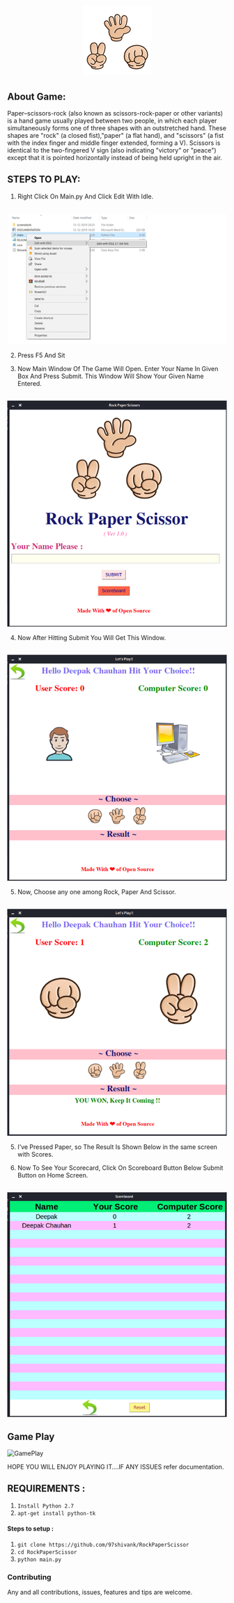 ﻿<h1 align="center">
  <br>
  <a href="https://github.com/97shivank/RockPaperScissor"><img src="./icons/logo.gif" alt="RockPaperScissor"></a>
</h1>

## About Game:

Paper–scissors-rock (also known as scissors-rock-paper or other variants) is a hand  game usually played between two people, in which each player simultaneously forms one of three shapes with an outstretched hand. These shapes are "rock" (a closed fist),"paper" (a flat hand), and "scissors" (a fist with the index finger and middle finger extended, forming a V). Scissors is identical to the two-fingered V  sign (also indicating "victory" or "peace") except that it is pointed horizontally instead of being held upright in the air.

## STEPS TO PLAY:


1. Right Click On Main.py And Click Edit With Idle.
  <br>
  <img src="./screenshots/ss1.jpg">
  <br>

2. Press F5 And Sit 

3. Now Main Window Of The Game Will Open. Enter Your Name In Given Box And Press Submit. This Window Will Show Your Given Name Entered.
  <br>
  <img src="./screenshots/Opening screen.png">
  <br>

4. Now After Hitting Submit You Will Get This Window. 
  <br>
  <img src="./screenshots/game.png">
  <br>

5. Now, Choose any one among Rock, Paper And Scissor.
  <br>
  <img src="./screenshots/game_screen.png">
  <br>

5. I’ve Pressed Paper, so The Result Is Shown Below in the same screen with Scores.

6. Now To See Your Scorecard, Click On Scoreboard Button Below Submit Button on Home Screen.
  <br>
  <img src="./screenshots/database.png">
  <br>

## Game Play
![GamePlay](https://user-images.githubusercontent.com/34307370/71554680-66f10380-29d7-11ea-9080-a63d5906d52e.gif)

HOPE YOU WILL ENJOY PLAYING IT….IF ANY ISSUES refer documentation.

## REQUIREMENTS :

1. `Install Python 2.7`
2. `apt-get install python-tk` 

#### Steps to setup :

1. `git clone https://github.com/97shivank/RockPaperScissor`
2. `cd RockPaperScissor`
3. `python main.py`


### Contributing
Any and all contributions, issues, features and tips are welcome.
